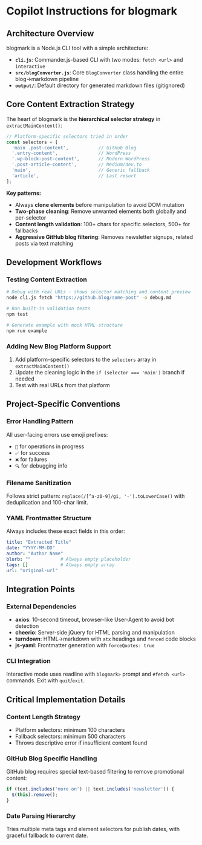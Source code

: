 # Copilot Instructions for blogmark

## Architecture Overview

blogmark is a Node.js CLI tool with a simple architecture:
- **`cli.js`**: Commander.js-based CLI with two modes: `fetch <url>` and `interactive`
- **`src/blogConverter.js`**: Core `BlogConverter` class handling the entire blog→markdown pipeline
- **`output/`**: Default directory for generated markdown files (gitignored)

## Core Content Extraction Strategy

The heart of blogmark is the **hierarchical selector strategy** in `extractMainContent()`:

```javascript
// Platform-specific selectors tried in order
const selectors = [
  'main .post-content',           // GitHub Blog
  '.entry-content',               // WordPress  
  '.wp-block-post-content',       // Modern WordPress
  '.post-article-content',        // Medium/dev.to
  'main',                         // Generic fallback
  'article',                      // Last resort
];
```

**Key patterns:**
- Always **clone elements** before manipulation to avoid DOM mutation
- **Two-phase cleaning**: Remove unwanted elements both globally and per-selector
- **Content length validation**: 100+ chars for specific selectors, 500+ for fallbacks
- **Aggressive GitHub blog filtering**: Removes newsletter signups, related posts via text matching

## Development Workflows

### Testing Content Extraction
```bash
# Debug with real URLs - shows selector matching and content preview
node cli.js fetch "https://github.blog/some-post" -o debug.md

# Run built-in validation tests
npm test

# Generate example with mock HTML structure  
npm run example
```

### Adding New Blog Platform Support
1. Add platform-specific selectors to the `selectors` array in `extractMainContent()`
2. Update the cleaning logic in the `if (selector === 'main')` branch if needed
3. Test with real URLs from that platform

## Project-Specific Conventions  

### Error Handling Pattern
All user-facing errors use emoji prefixes:
- `🔄` for operations in progress  
- `✅` for success
- `❌` for failures
- `🔍` for debugging info

### Filename Sanitization
Follows strict pattern: `replace(/[^a-z0-9]/gi, '-').toLowerCase()` with deduplication and 100-char limit.

### YAML Frontmatter Structure
Always includes these exact fields in this order:
```yaml
title: "Extracted Title"
date: "YYYY-MM-DD" 
author: "Author Name"
blurb: ""           # Always empty placeholder
tags: []            # Always empty array
url: "original-url"
```

## Integration Points

### External Dependencies
- **axios**: 10-second timeout, browser-like User-Agent to avoid bot detection
- **cheerio**: Server-side jQuery for HTML parsing and manipulation  
- **turndown**: HTML→markdown with `atx` headings and `fenced` code blocks
- **js-yaml**: Frontmatter generation with `forceQuotes: true`

### CLI Integration  
Interactive mode uses readline with `blogmark>` prompt and `#fetch <url>` commands. Exit with `quit`/`exit`.

## Critical Implementation Details

### Content Length Strategy
- Platform selectors: minimum 100 characters
- Fallback selectors: minimum 500 characters  
- Throws descriptive error if insufficient content found

### GitHub Blog Specific Handling
GitHub blog requires special text-based filtering to remove promotional content:
```javascript
if (text.includes('more on') || text.includes('newsletter')) {
  $(this).remove();
}
```

### Date Parsing Hierarchy
Tries multiple meta tags and element selectors for publish dates, with graceful fallback to current date.
